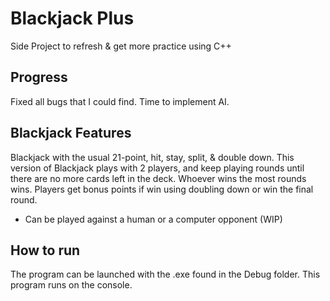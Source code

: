 # Blackjack Plus
Side Project to refresh & get more practice using C++

## Progress
Fixed all bugs that I could find. Time to implement AI. 

## Blackjack Features
Blackjack with the usual 21-point, hit, stay, split, & double down. This version of Blackjack plays with 2 players, and keep playing rounds until there are no more cards left in the deck. Whoever wins the most rounds wins. Players get bonus points if win using doubling down or win the final round.
* Can be played against a human or a computer opponent (WIP)

## How to run
The program can be launched with the .exe found in the Debug folder. This program runs on the console.
